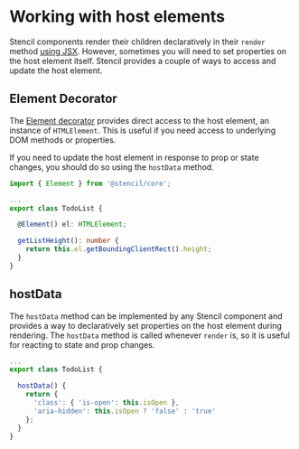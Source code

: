 # Working with host elements

Stencil components render their children declaratively in their `render` method [using JSX](/docs/templating-jsx). However, sometimes you will need to set properties on the host element itself. Stencil provides a couple of ways to access and update the host element.

## Element Decorator

The [Element decorator](/docs/decorators#element) provides direct access to the host element, an instance of `HTMLElement`. This is useful if you need access to underlying DOM methods or properties.

If you need to update the host element in response to prop or state changes, you should do so using the `hostData` method.

```typescript
import { Element } from '@stencil/core';

...
export class TodoList {

  @Element() el: HTMLElement;

  getListHeight(): number {
    return this.el.getBoundingClientRect().height;
  }
}
```

## hostData

The `hostData` method can be implemented by any Stencil component and provides a way to declaratively set properties on the host element during rendering. The `hostData` method is called whenever `render` is, so it is useful for reacting to state and prop changes.

```typescript
...
export class TodoList {

  hostData() {
    return {
      'class': { 'is-open': this.isOpen },
      'aria-hidden': this.isOpen ? 'false' : 'true'
    };
  }
}
```
